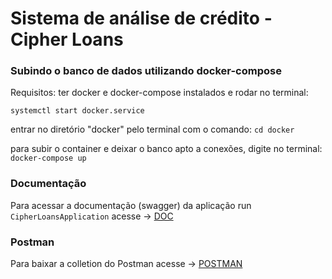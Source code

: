 # Sistema de análise de crédito - Cipher Loans 

### Subindo o banco de dados utilizando docker-compose 
Requisitos: ter docker e docker-compose instalados e rodar no terminal:

```systemctl start docker.service``` 

entrar no diretório "docker" pelo terminal com o comando:
```cd docker```
 
para subir o container e deixar o banco apto a conexões, digite no terminal:
```docker-compose up```

### Documentação 

Para acessar a documentação (swagger) da aplicação run `CipherLoansApplication` acesse -> [DOC](http://localhost:8080/swagger-ui.html#/)

### Postman

Para baixar a colletion do Postman acesse -> [POSTMAN](https://www.getpostman.com/collections/acf664721ad262d55a89)

